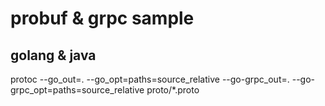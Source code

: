 # probuf & grpc sample
## golang & java

protoc --go_out=. --go_opt=paths=source_relative --go-grpc_out=. --go-grpc_opt=paths=source_relative proto/\*.proto
